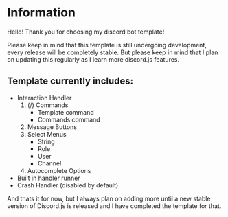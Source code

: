 # Information

Hello! Thank you for choosing my discord bot template!

Please keep in mind that this template is still undergoing development, every release will be completely stable.
But please keep in mind that I plan on updating this regularly as I learn more discord.js features.

## Template currently includes:
* Interaction Handler
  1. (/) Commands
      * Template command
      * Commands command
  3. Message Buttons
  4. Select Menus
      * String
      * Role
      * User
      * Channel
  5. Autocomplete Options
* Built in handler runner
* Crash Handler (disabled by default)

And thats it for now, but I always plan on adding more until a new stable version of Discord.js is released and I have completed the template for that.
